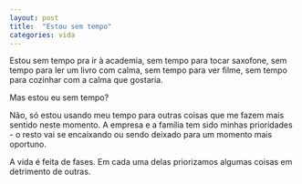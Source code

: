 ```yaml
---
layout: post
title:  "Estou sem tempo"
categories: vida
---
```


Estou sem tempo pra ir à academia, sem tempo para tocar saxofone, sem tempo para ler um livro com calma, sem tempo para ver filme, sem tempo para cozinhar com a calma que gostaria.

Mas estou eu sem tempo?

Não, só estou usando meu tempo para outras coisas que me fazem mais sentido neste momento. A empresa e a família tem sido minhas prioridades - o resto vai se encaixando ou sendo deixado para um momento mais oportuno.

A vida é feita de fases. Em cada uma delas priorizamos algumas coisas em detrimento de outras.